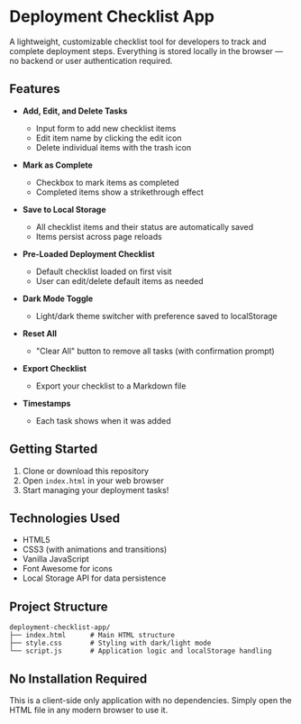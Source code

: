 # Deployment Checklist App

A lightweight, customizable checklist tool for developers to track and complete deployment steps. Everything is stored locally in the browser — no backend or user authentication required.

## Features

- **Add, Edit, and Delete Tasks**
  - Input form to add new checklist items
  - Edit item name by clicking the edit icon
  - Delete individual items with the trash icon

- **Mark as Complete**
  - Checkbox to mark items as completed
  - Completed items show a strikethrough effect

- **Save to Local Storage**
  - All checklist items and their status are automatically saved
  - Items persist across page reloads

- **Pre-Loaded Deployment Checklist**
  - Default checklist loaded on first visit
  - User can edit/delete default items as needed

- **Dark Mode Toggle**
  - Light/dark theme switcher with preference saved to localStorage

- **Reset All**
  - "Clear All" button to remove all tasks (with confirmation prompt)

- **Export Checklist**
  - Export your checklist to a Markdown file

- **Timestamps**
  - Each task shows when it was added

## Getting Started

1. Clone or download this repository
2. Open `index.html` in your web browser
3. Start managing your deployment tasks!

## Technologies Used

- HTML5
- CSS3 (with animations and transitions)
- Vanilla JavaScript
- Font Awesome for icons
- Local Storage API for data persistence

## Project Structure

```
deployment-checklist-app/
├── index.html      # Main HTML structure
├── style.css       # Styling with dark/light mode
└── script.js       # Application logic and localStorage handling
```

## No Installation Required

This is a client-side only application with no dependencies. Simply open the HTML file in any modern browser to use it.
